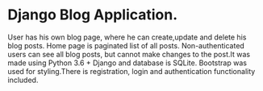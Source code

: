 # Django Blog Application.

User has his own blog page, where he can create,update and delete his blog posts. Home page is paginated list of all posts. Non-authenticated users can see all blog posts, but cannot make changes to the post.It was made using Python 3.6 + Django and database is SQLite. Bootstrap was used for styling.There is registration, login and authentication functionality included.
